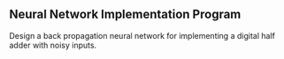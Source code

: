 ## Neural Network Implementation Program ##
Design a back propagation neural network for implementing a digital half adder with noisy inputs.